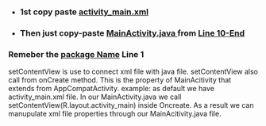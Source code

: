 
- ### 1st copy paste [activity_main.xml ](https://github.com/yeasin50/AssetsFor_/blob/master/PC_F/QUiz2/activity_main.xml) 
- ### Then just copy-paste [MainActivity.java ](https://github.com/yeasin50/AssetsFor_/blob/8c600f2c6ade48593708a30ee57fe0d809c3a667/PC_F/QUiz2/MainActivity.java) from [Line 10-End](https://github.com/yeasin50/AssetsFor_/blob/8c600f2c6ade48593708a30ee57fe0d809c3a667/PC_F/QUiz2/MainActivity.java#L10-L41) 

### Remeber the [package Name](https://github.com/yeasin50/AssetsFor_/blob/8c600f2c6ade48593708a30ee57fe0d809c3a667/PC_F/QUiz2/MainActivity.java#L1) Line 1
 
setContentView is use to connect xml file with java file. setContentView also call from onCreate method. This is the property of MainAcitivity that extends from AppCompatActivity.
example: 
as default we have activity_main.xml file. In our MainActivity.java we call setContentView(R.layout.activity_main) inside Oncreate. As a result we can manupulate xml file properties through our MainAcitivity.java file.   
